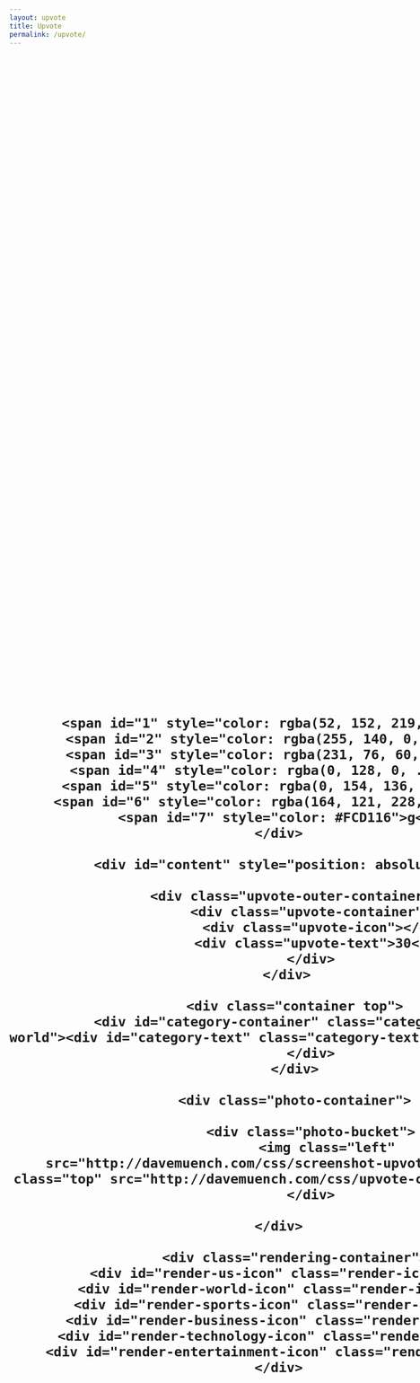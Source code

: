 ```yaml
---
layout: upvote
title: Upvote
permalink: /upvote/
---
```


<div class="body">
<div id="loading-circle" style="position: absolute; top: 47%; transform: translateY(-47%); width:100%; text-align: center; font-family: Sans-Serif; font-weight:bold; font-size: 2em;">
		
		<span id="1" style="color: rgba(52, 152, 219, 1)">L</span>
		<span id="2" style="color: rgba(255, 140, 0, 1)">o</span>
		<span id="3" style="color: rgba(231, 76, 60, 1)">a</span>
		<span id="4" style="color: rgba(0, 128, 0, .9)">d</span>
		<span id="5" style="color: rgba(0, 154, 136, .9)">i</span>
		<span id="6" style="color: rgba(164, 121, 228, .9)">n</span>
		<span id="7" style="color: #FCD116">g</span>
	</div>

	<div id="content" style="position: absolute;">
	
		<div class="upvote-outer-container">
			<div class="upvote-container">
				<div class="upvote-icon"></div>
				<div class="upvote-text">30</div>
			</div>
		</div>	
    
    	<div class="container top">
    		<div id="category-container" class="category-container world"><div id="category-text" class="category-text us">world</div>
    		</div>
    	</div>
    
    	<div class="photo-container">
       		
       		<div class="photo-bucket">
        		<img class="left" src="http://davemuench.com/css/screenshot-upvote.png"><img class="top" src="http://davemuench.com/css/upvote-contribute.png">
    		</div>
        
	</div>
    
    	<div class="rendering-container">
		<div id="render-us-icon" class="render-icon"></div>
		<div id="render-world-icon" class="render-icon"></div>
		<div id="render-sports-icon" class="render-icon"></div>
		<div id="render-business-icon" class="render-icon"></div>
		<div id="render-technology-icon" class="render-icon"></div>
		<div id="render-entertainment-icon" class="render-icon"></div>
	</div>
	
</div>
    	
<script src="http://davemuench.com/js/jquery-2.0.0.min.js"></script>
<script src="http://davemuench.com/js/fastclick.js"></script>
<script src="http://davemuench.com/js/upvote.js"></script>

<script>
	new Upvote();
</script>

</body>
